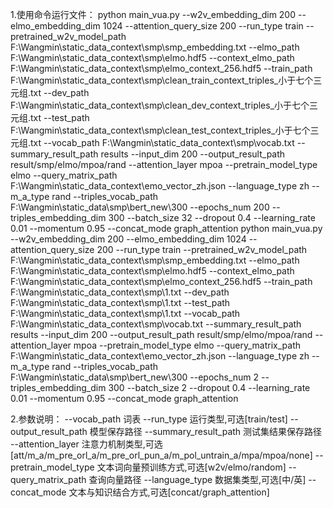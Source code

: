 1.使用命令运行文件：
python main_vua.py --w2v_embedding_dim 200 --elmo_embedding_dim 1024 --attention_query_size 200 --run_type train --pretrained_w2v_model_path F:\Wangmin\static_data_context\smp\smp_embedding.txt --elmo_path F:\Wangmin\static_data_context\smp\elmo.hdf5 --context_elmo_path F:\Wangmin\static_data_context\smp\elmo_context_256.hdf5 --train_path F:\Wangmin\static_data_context\smp\clean_train_context_triples_小于七个三元组.txt --dev_path F:\Wangmin\static_data_context\smp\clean_dev_context_triples_小于七个三元组.txt --test_path F:\Wangmin\static_data_context\smp\clean_test_context_triples_小于七个三元组.txt --vocab_path F:\Wangmin\static_data_context\smp\vocab.txt --summary_result_path results --input_dim 200 --output_result_path result/smp/elmo/mpoa/rand --attention_layer mpoa --pretrain_model_type elmo --query_matrix_path F:\Wangmin\static_data_context\emo_vector_zh.json --language_type zh --m_a_type rand --triples_vocab_path F:\Wangmin\static_data\smp\bert_new\300 --epochs_num 200 --triples_embedding_dim 300 --batch_size 32 --dropout 0.4 --learning_rate 0.01 --momentum 0.95 --concat_mode graph_attention
python main_vua.py --w2v_embedding_dim 200 --elmo_embedding_dim 1024 --attention_query_size 200 --run_type train --pretrained_w2v_model_path F:\Wangmin\static_data_context\smp\smp_embedding.txt --elmo_path F:\Wangmin\static_data_context\smp\elmo.hdf5 --context_elmo_path F:\Wangmin\static_data_context\smp\elmo_context_256.hdf5 --train_path F:\Wangmin\static_data_context\smp\1.txt --dev_path F:\Wangmin\static_data_context\smp\1.txt --test_path F:\Wangmin\static_data_context\smp\1.txt --vocab_path F:\Wangmin\static_data_context\smp\vocab.txt --summary_result_path results --input_dim 200 --output_result_path result/smp/elmo/mpoa/rand --attention_layer mpoa --pretrain_model_type elmo --query_matrix_path F:\Wangmin\static_data_context\emo_vector_zh.json --language_type zh --m_a_type rand --triples_vocab_path F:\Wangmin\static_data\smp\bert_new\300 --epochs_num 2 --triples_embedding_dim 300 --batch_size 2 --dropout 0.4 --learning_rate 0.01 --momentum 0.95 --concat_mode graph_attention


2.参数说明：
--vocab_path 词表
--run_type 运行类型,可选[train/test]
--output_result_path 模型保存路径
--summary_result_path 测试集结果保存路径
--attention_layer 注意力机制类型,可选[att/m_a/m_pre_orl_a/m_pre_orl_pun_a/m_pol_untrain_a/mpa/mpoa/none]
--pretrain_model_type 文本词向量预训练方式,可选[w2v/elmo/random]
--query_matrix_path 查询向量路径
--language_type 数据集类型,可选[中/英]
--concat_mode 文本与知识结合方式,可选[concat/graph_attention]
